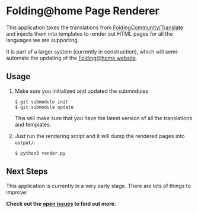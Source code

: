 # Folding@home Page Renderer

This application takes the translations from [FoldingCommunity/Translate](https://github.com/FoldingCommunity/Translate)
and injects them into templates to render out HTML pages for all the languages we are supporting.

It is part of a larger system (currently in construction), which will semi-automate the updating of the
[Folding@home website](https://foldingathome.org).

## Usage

1. Make sure you initialized and updated the submodules
       
       $ git submodule init
       $ git submodule update
       
   This will make sure that you have the latest version of all the translations and templates.
   
2. Just run the rendering script and it will dump the rendered pages into `output/`:

       $ python3 render.py

## Next Steps

This application is currently in a very early stage. There are lots of things to improve:

**Check out the [open issues](https://github.com/FoldingCommunity/PageRenderer/issues) to find out more.**